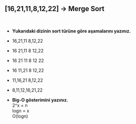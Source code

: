 ## [16,21,11,8,12,22] -> Merge Sort
<br>

- **Yukarıdaki dizinin sort türüne göre aşamalarını yazınız.**
 - 16,21,11	8,12,22
 - 16 21,11	8 12,22
 - 16 21 11	8 12 22
 - 16 11,21	8 12,22
 - 11,16,21	8,12,22
 - 8,11,12,16,21,22


- **Big-O gösterimini yazınız.**
<br> 2^x = n
<br> logn = x
<br> O(logn)

